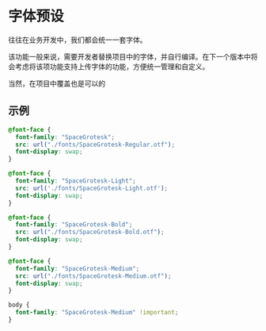 # 字体预设

往往在业务开发中，我们都会统一一套字体。

该功能一般来说，需要开发者替换项目中的字体，并自行编译。在下一个版本中将会考虑将该项功能支持上传字体的功能，方便统一管理和自定义。

当然，在项目中覆盖也是可以的

## 示例

```css
@font-face {
  font-family: "SpaceGrotesk";
  src: url("./fonts/SpaceGrotesk-Regular.otf");
  font-display: swap;
}

@font-face {
  font-family: "SpaceGrotesk-Light";
  src: url('./fonts/SpaceGrotesk-Light.otf');
  font-display: swap;
}

@font-face {
  font-family: "SpaceGrotesk-Bold";
  src: url("./fonts/SpaceGrotesk-Bold.otf");
  font-display: swap;
}

@font-face {
  font-family: "SpaceGrotesk-Medium";
  src: url("./fonts/SpaceGrotesk-Medium.otf");
  font-display: swap;
}

body {
  font-family: "SpaceGrotesk-Medium" !important;
}
```
